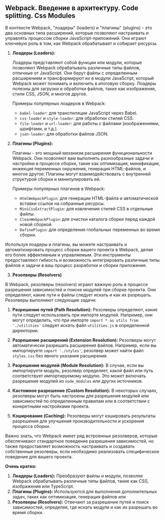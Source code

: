 ## Webpack. Введение в архитектуру. Code splitting. Css Modules

В контексте Webpack, "лоадеры" (loaders) и "плагины" (plugins) - это два основных типа расширений, которые позволяют
настраивать и управлять процессом сборки JavaScript-приложений. Они играют ключевую роль в том, как Webpack обрабатывает
и собирает ресурсы.

1. **Лоадеры (Loaders):**

   Лоадеры представляют собой функции или модули, которые позволяют Webpack обрабатывать различные типы файлов, отличные
   от JavaScript. Они берут файлы с определенным расширением и трансформируют их в модули JavaScript, который Webpack
   может понимать и включить в итоговую сборку. Лоадеры полезны для загрузки и обработки файлов, таких как изображения,
   стили CSS, JSON, и многое другое.

   Примеры популярных лоадеров в Webpack:
    - `babel-loader`: для транспиляции JavaScript через Babel.
    - `css-loader` и `style-loader`: для обработки стилей CSS.
    - `file-loader` и `url-loader`: для работы с файлами (изображениями, шрифтами, и т.д.).
    - `json-loader`: для обработки файлов JSON.

2. **Плагины (Plugins):**

   Плагины - это мощный механизм расширения функциональности Webpack. Они позволяют вам выполнять разнообразные задачи и
   настройки в процессе сборки, такие как оптимизация, минификация, инжекция переменных окружения, генерация
   HTML-файлов, и многое другое. Плагины могут взаимодействовать с внутренней структурой сборки и манипулировать ей.

   Примеры популярных плагинов в Webpack:
    - `HtmlWebpackPlugin`: для генерации HTML-файла и автоматической вставки ссылок на собранные ресурсы.
    - `MiniCssExtractPlugin`: для извлечения стилей CSS в отдельные файлы.
    - `CleanWebpackPlugin`: для очистки каталога сборки перед каждой новой сборкой.
    - `DefinePlugin`: для определения глобальных переменных во время сборки.

Используя лоадеры и плагины, вы можете настраивать и автоматизировать процесс сборки вашего проекта в Webpack, делая его
более эффективным и управляемым. Эти инструменты предоставляют гибкость и возможность интегрировать различные типы
файлов и задачи в ваш процесс разработки и сборки приложения.

3. **Резолверы (Resolvers)**

В Webpack, резолверы (resolvers) играют важную роль в процессе разрешения зависимостей и поиске модулей при сборке
проекта. Они определяют, какие пути и файлы следует искать и как их разрешать. Резолверы выполняют следующие задачи:

1. **Разрешение путей (Path Resolution):** Резолверы определяют, какие пути следует использовать при импорте модулей.
   Например, они могут определить, что при импорте `import * as utils from './utilities'` следует искать
   файл `utilities.js` в определенной директории.

2. **Разрешение расширений (Extension Resolution):** Резолверы могут автоматически разрешать расширения файлов.
   Например, если вы импортируете `import './styles'`, резолвер может найти файл `styles.css` без явного указания
   расширения.

3. **Разрешение модулей (Module Resolution):** В случае, если вы импортируете модуль, резолвер определяет, какой файл
   или путь соответствует импортируемому модулю. Это может включать разрешение модулей из `node_modules` или других
   источников.

4. **Кастомное разрешение (Custom Resolution):** В некоторых случаях, резолверы могут быть настроены для разрешения
   модулей или зависимостей по определенным правилам или в соответствии с конкретными настройками проекта.

5. **Кэширование (Caching):** Резолверы могут кэшировать результаты разрешения для улучшения производительности и
   ускорения процесса сборки.

Важно знать, что Webpack имеет ряд встроенных резолверов, которые обеспечивают стандартное поведение разрешения
зависимостей, но также предоставляет возможность настраивать и создавать собственные резолверы, если необходимо
реализовать специфическое поведение для вашего проекта.

**Очень кратко:**

1. **Лоадеры (Loaders):** Преобразуют файлы и модули, позволяя Webpack обрабатывать различные типы файлов, такие как
   CSS, изображения или TypeScript.
2. **Плагины (Plugins):** Используются для выполнения дополнительных задач, таких как оптимизация, генерация файлов или
3. **Резолверы (Resolvers):** Отвечают за разрешение путей и поиск зависимостей, определяя, где искать модули и как их
   разрешать во время сборки.
